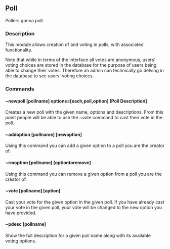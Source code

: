 ## Poll

Pollers gonna poll.

### Description
This module allows creation of and voting in polls, with associated
functionality.

Note that while in terms of the interface all votes are anonymous, users' 
voting choices are stored in the database for the purpose of users being 
able to change their votes. Therefore an admin can technically go delving in 
the database to see users' voting choices.

### Commands

#### ~newpoll [pollname] options=[each,poll,option] [Poll Description]
Creates a new poll with the given name, options and descriptions. From this
point people will be able to use the ~vote command to cast their vote in the
poll.

#### ~addoption [pollname] [newoption]
Using this command you can add a given option to a poll you are the creator of.

#### ~rmoption [pollname] [optiontoremove]
Using this command you can remove a given option from a poll you are the creator
of.

#### ~vote [pollname] [option]
Cast your vote for the given option in the given poll. If you have already cast
your vote in the given poll, your vote will be changed to the new option you
have provided. 

#### ~pdesc [pollname]
Show the full description for a given poll name along with its available voting
options.
